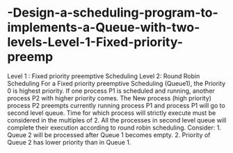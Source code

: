 # -Design-a-scheduling-program-to-implements-a-Queue-with-two-levels-Level-1-Fixed-priority-preemp
Level 1 : Fixed priority preemptive Scheduling  Level 2: Round Robin Scheduling  For a Fixed priority preemptive Scheduling (Queue1), the Priority 0 is highest priority. If one process P1 is scheduled and running, another process P2 with higher priority comes. The New process (high  priority) process P2 preempts currently running process P1 and process P1 will go to second level queue. Time for which process will strictly execute must be considered in the multiples of 2. All the processes in second level queue will complete their execution according to round robin scheduling.  Consider: 1. Queue 2 will be processed after Queue 1 becomes empty.   2. Priority of Queue 2 has lower priority than in Queue 1.   
